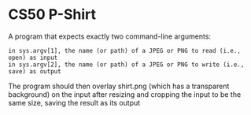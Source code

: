 # CS50 P-Shirt #

A program that expects exactly two command-line arguments:

    in sys.argv[1], the name (or path) of a JPEG or PNG to read (i.e., open) as input
    in sys.argv[2], the name (or path) of a JPEG or PNG to write (i.e., save) as output
The program should then overlay shirt.png (which has a transparent background) on the input after resizing and cropping the input to be the same size, saving the result as its output
